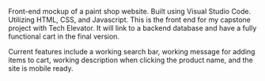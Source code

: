 Front-end mockup of a paint shop website. Built using Visual Studio Code. Utilizing HTML, CSS, and Javascript. This is the front end for my capstone project with Tech Elevator. It will link to a backend database and have a fully functional cart in the final version.

Current features include a working search bar, working message for adding items to cart, working description when clicking the product name, and the site is mobile ready.
